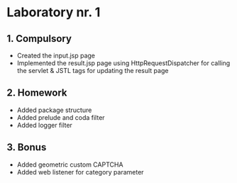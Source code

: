 # Laboratory nr. 1

## 1. Compulsory
- Created the input.jsp page
- Implemented the result.jsp page using HttpRequestDispatcher for calling the servlet & JSTL tags for updating the result page

## 2. Homework
- Added package structure
- Added prelude and coda filter
- Added logger filter

## 3. Bonus
- Added geometric custom CAPTCHA
- Added web listener for category parameter